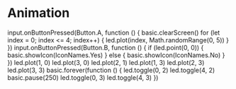 # Animation
input.onButtonPressed(Button.A, function () {
    basic.clearScreen()
    for (let index = 0; index <= 4; index++) {
        led.plot(index, Math.randomRange(0, 5))
    }
})
input.onButtonPressed(Button.B, function () {
    if (led.point(0, 0)) {
        basic.showIcon(IconNames.Yes)
    } else {
        basic.showIcon(IconNames.No)
    }
})
led.plot(1, 0)
led.plot(3, 0)
led.plot(2, 1)
led.plot(1, 3)
led.plot(2, 3)
led.plot(3, 3)
basic.forever(function () {
    led.toggle(0, 2)
    led.toggle(4, 2)
    basic.pause(250)
    led.toggle(0, 3)
    led.toggle(4, 3)
})

